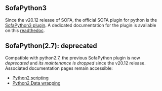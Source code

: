 SofaPython3
-----------

Since the v20.12 release of SOFA, the official SOFA plugin for python is the [SofaPython3 plugin](https://github.com/sofa-framework/sofapython3/). A dedicated documentation for the plugin is available on this [readthedoc](https://sofapython3.readthedocs.io/en/latest/index.html).
 

SofaPython(2.7): deprecated
---------------------------

Compatible with python2.7, the previous SofaPython plugin is now _deprecated_ and _its maintenance is dropped_ since the v20.12 release.
Associated documentation pages remain accessible:

- [Python2 scripting](https://github.com/sofa-framework/doc/blob/master/deprecated/Python2_scripting.md)
- [Python2 Data wrapping](https://github.com/sofa-framework/doc/blob/master/deprecated/Python2_Data_wrapping.md)